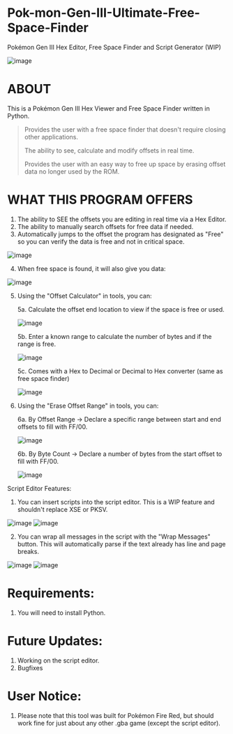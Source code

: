 # Pok-mon-Gen-III-Ultimate-Free-Space-Finder
Pokémon Gen III Hex Editor, Free Space Finder and Script Generator (WIP)

![image](https://github.com/user-attachments/assets/2c0804d8-8b36-4bd5-928b-78e0acda6f4d)


# ABOUT
This is a Pokémon Gen III Hex Viewer and Free Space Finder written in Python. 
> Provides the user with a free space finder that doesn't require closing other applications.
> 
> The ability to see, calculate and modify offsets in real time.
> 
> Provides the user with an easy way to free up space by erasing offset data no longer used by the ROM.

# WHAT THIS PROGRAM OFFERS
1. The ability to SEE the offsets you are editing in real time via a Hex Editor.
2. The ability to manually search offsets for free data if needed.
3. Automatically jumps to the offset the program has designated as "Free" so you can verify the data is free and not in critical space.

![image](https://github.com/user-attachments/assets/f7cece80-b5af-44c6-b8ac-1214d2508cd1)


4. When free space is found, it will also give you data: 

![image](https://github.com/user-attachments/assets/788cdc15-83ee-49da-970e-40e646b9f6ec)


5. Using the "Offset Calculator" in tools, you can:

   5a. Calculate the offset end location to view if the space is free or used.

   ![image](https://github.com/user-attachments/assets/36d88da0-70fe-44a2-8a3a-9a8ec13ffeee)

   5b. Enter a known range to calculate the number of bytes and if the range is free.   

   ![image](https://github.com/user-attachments/assets/2b7583be-b183-4f4b-a40f-3cf7a15c8592)

   5c. Comes with a Hex to Decimal or Decimal to Hex converter (same as free space finder)

   ![image](https://github.com/user-attachments/assets/e16c2fd0-8a3f-43e3-a0f3-04f7c5632347)

7. Using the "Erase Offset Range" in tools, you can:
   
   6a. By Offset Range -> Declare a specific range between start and end offsets to fill with FF/00.

   ![image](https://github.com/user-attachments/assets/f1709ed1-c9af-42d1-b2d8-053f9ec807f0)

   6b. By Byte Count -> Declare a number of bytes from the start offset to fill with FF/00.

   ![image](https://github.com/user-attachments/assets/d92631b2-ed3d-4741-b43a-2810d21b416d)


Script Editor Features:
1. You can insert scripts into the script editor. This is a WIP feature and shouldn't replace XSE or PKSV.

![image](https://github.com/user-attachments/assets/0cb3df55-8440-4b1a-b203-a19c643731c1)
![image](https://github.com/user-attachments/assets/7efdbec5-ac3f-40d6-8d59-7ae6a4d0c305)


2. You can wrap all messages in the script with the "Wrap Messages" button. This will automatically parse if the text already has line and page breaks.

![image](https://github.com/user-attachments/assets/97c22356-1048-41e9-a86c-4c19e0133409)
![image](https://github.com/user-attachments/assets/19cc092c-018b-484f-9bad-befd31f5fa98)


# Requirements:
1. You will need to install Python.

# Future Updates:
1. Working on the script editor.
2. Bugfixes

# User Notice:
1. Please note that this tool was built for Pokémon Fire Red, but should work fine for just about any other .gba game (except the script editor).

